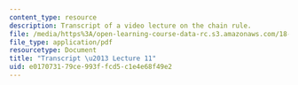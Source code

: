 ```yaml
---
content_type: resource
description: Transcript of a video lecture on the chain rule.
file: /media/https%3A/open-learning-course-data-rc.s3.amazonaws.com/18-02-multivariable-calculus-fall-2007/e017073179ce993ffcd5c1e4e68f49e2_18_022007L11.pdf
file_type: application/pdf
resourcetype: Document
title: "Transcript \u2013 Lecture 11"
uid: e0170731-79ce-993f-fcd5-c1e4e68f49e2
---
```

